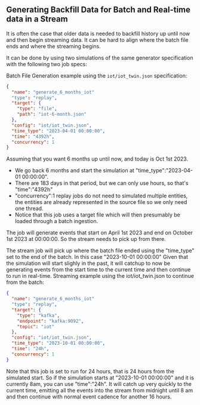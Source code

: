 ## Generating Backfill Data for Batch and Real-time data in a Stream
It is often the case that older data is needed to backfill history up until now and then begin streaming data.
It can be hard to align where the batch file ends and where the streaming begins.

It can be done by using two simulations of the same generator specification with the following two job specs:

Batch File Generation example using the `iot/iot_twin.json` specification:
```json
{
  "name": "generate_6_months_iot"
  "type": "replay",
  "target": {
    "type": "file",
    "path": "iot-6-month.json"
  },
  "config": "iot/iot_twin.json",
  "time_type": "2023-04-01 00:00:00",
  "time": "4392h",
  "concurrency": 1
}
```
Assuming that you want 6 months up until now, and today is Oct 1st 2023.
- We go back 6 months and start the simulation at "time_type":"2023-04-01 00:00:00".
- There are 183 days in that period, but we can only use hours, so that's "time":"4392h"
- "concurrency":1 replay jobs do not need to simulated multiple entities, the entities are already represented in the source file so we only need one thread. 
- Notice that this job uses a target file which will then presumably be loaded through a batch ingestion.

The job will generate events that start on April 1st 2023 and end on October 1st 2023 at 00:00:00.
So the stream needs to pick up from there. 

The stream job will pick up where the batch file ended using the "time_type" set to the end of the batch. In this case "2023-10-01 00:00:00"
Given that the simulation will start slighly in the past, it will catchup to now be generating events from the start time to the current time and then continue to run in real-time.
Streaming example using the iot/iot_twin.json to continue from the batch:
```json
{
  "name": "generate_6_months_iot"
  "type": "replay",
  "target": {
    "type": "kafka",
    "endpoint": "kafka:9092",
    "topic": "iot"
  },
  "config": "iot/iot_twin.json",
  "time_type": "2023-10-01 00:00:00",
  "time": "24h",
  "concurrency": 1
}
```

Note that this job is set to run for 24 hours, that is 24 hours from the simulated start. So if the simulation starts at "2023-10-01 00:00:00" and it is currently 8am, you can use "time":"24h". It will catch up very quickly to the current time, emitting all the events into the stream from midnight until 8 am and then continue with normal event cadence for another 16 hours.